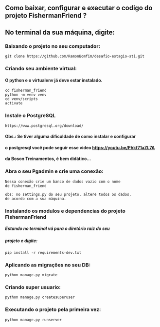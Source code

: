 ## Como baixar, configurar e executar o codigo do projeto FishermanFriend ?

## No terminal da sua máquina, digite:

### Baixando o projeto no seu computador:

    git clone https://github.com/RamonBomfim/desafio-estagio-sti.git

### Criando seu ambiente virtual:
#### O python e o virtualenv já deve estar instalado. 

    cd fisherman_friend
    python -m venv venv
    cd venv/scripts
    activate
    
### Instale o PostgreSQL
    
    https://www.postgresql.org/download/
    
#### Obs.: Se tiver alguma dificuldade de como instalar e configurar 
#### o postgresql você pode seguir esse video https://youtu.be/Phkf71aZL7A
#### da Boson Treinamentos, é bem didático...


### Abra o seu Pgadmin e crie uma conexão:

    Nessa conexão crie um banco de dados vazio com o nome
    de fisherman_friend
    
    obs: no settings.py do seu projeto, altere todos os dados,
    de acordo com a sua máquina. 

### Instalando os modulos e dependencias do projeto FishermanFriend
##### Estando no terminal vá para o diretório raiz do seu
##### projeto e digite: 
    
    pip install -r requirements-dev.txt
    
### Aplicando as migrações no seu DB:

    python manage.py migrate
    
### Criando super usuario:

    python manage.py createsuperuser
    
### Executando o projeto pela primeira vez:

    python manage.py runserver
